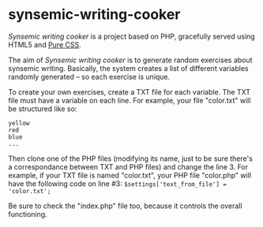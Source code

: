 synsemic-writing-cooker
=======================

<em>Synsemic writing cooker</em> is a project based on PHP, gracefully served using HTML5 and <a href="https://github.com/yahoo/pure/">Pure CSS</a>.

The aim of <em>Synsemic writing cooker</em> is to generate random exercises about synsemic writing. Basically, the system creates a list of different variables randomly generated – so each exercise is unique. 

To create your own exercises, create a TXT file for each variable. The TXT file must have a variable on each line. For example, your file "color.txt" will be structured like so:

<code>yellow<br />red<br />blue</br>...</code>

Then clone one of the PHP files (modifying its name, just to be sure there's a correspondance between TXT and PHP files) and change the line 3. For example, if your TXT file is named "color.txt", your PHP file "color.php" will have the following code on line #3:
<code>$settings['text_from_file'] = 'color.txt';</code>

Be sure to check the "index.php" file too, because it controls the overall functioning.
